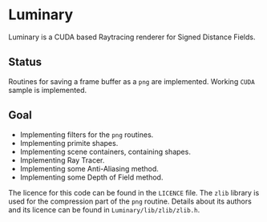 # Luminary

Luminary is a CUDA based Raytracing renderer for Signed Distance Fields.

## Status

Routines for saving a frame buffer as a `png` are implemented. Working `CUDA` sample is implemented.

## Goal

- Implementing filters for the `png` routines.
- Implementing primite shapes.
- Implementing scene containers, containing shapes.
- Implementing Ray Tracer.
- Implementing some Anti-Aliasing method.
- Implementing some Depth of Field method.

The licence for this code can be found in the `LICENCE` file.
The `zlib` library is used for the compression part of the `png` routine. Details about its authors and its licence can be found in `Luminary/lib/zlib/zlib.h`.
